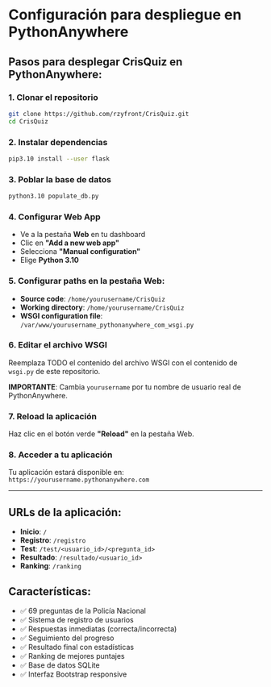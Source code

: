 # Configuración para despliegue en PythonAnywhere

## Pasos para desplegar CrisQuiz en PythonAnywhere:

### 1. Clonar el repositorio
```bash
git clone https://github.com/rzyfront/CrisQuiz.git
cd CrisQuiz
```

### 2. Instalar dependencias
```bash
pip3.10 install --user flask
```

### 3. Poblar la base de datos
```bash
python3.10 populate_db.py
```

### 4. Configurar Web App
- Ve a la pestaña **Web** en tu dashboard
- Clic en **"Add a new web app"**
- Selecciona **"Manual configuration"**
- Elige **Python 3.10**

### 5. Configurar paths en la pestaña Web:
- **Source code**: `/home/yourusername/CrisQuiz`
- **Working directory**: `/home/yourusername/CrisQuiz`
- **WSGI configuration file**: `/var/www/yourusername_pythonanywhere_com_wsgi.py`

### 6. Editar el archivo WSGI
Reemplaza TODO el contenido del archivo WSGI con el contenido de `wsgi.py` de este repositorio.

**IMPORTANTE**: Cambia `yourusername` por tu nombre de usuario real de PythonAnywhere.

### 7. Reload la aplicación
Haz clic en el botón verde **"Reload"** en la pestaña Web.

### 8. Acceder a tu aplicación
Tu aplicación estará disponible en: `https://yourusername.pythonanywhere.com`

---

## URLs de la aplicación:
- **Inicio**: `/`
- **Registro**: `/registro`
- **Test**: `/test/<usuario_id>/<pregunta_id>`
- **Resultado**: `/resultado/<usuario_id>`
- **Ranking**: `/ranking`

## Características:
- ✅ 69 preguntas de la Policía Nacional
- ✅ Sistema de registro de usuarios
- ✅ Respuestas inmediatas (correcta/incorrecta)
- ✅ Seguimiento del progreso
- ✅ Resultado final con estadísticas
- ✅ Ranking de mejores puntajes
- ✅ Base de datos SQLite
- ✅ Interfaz Bootstrap responsive
